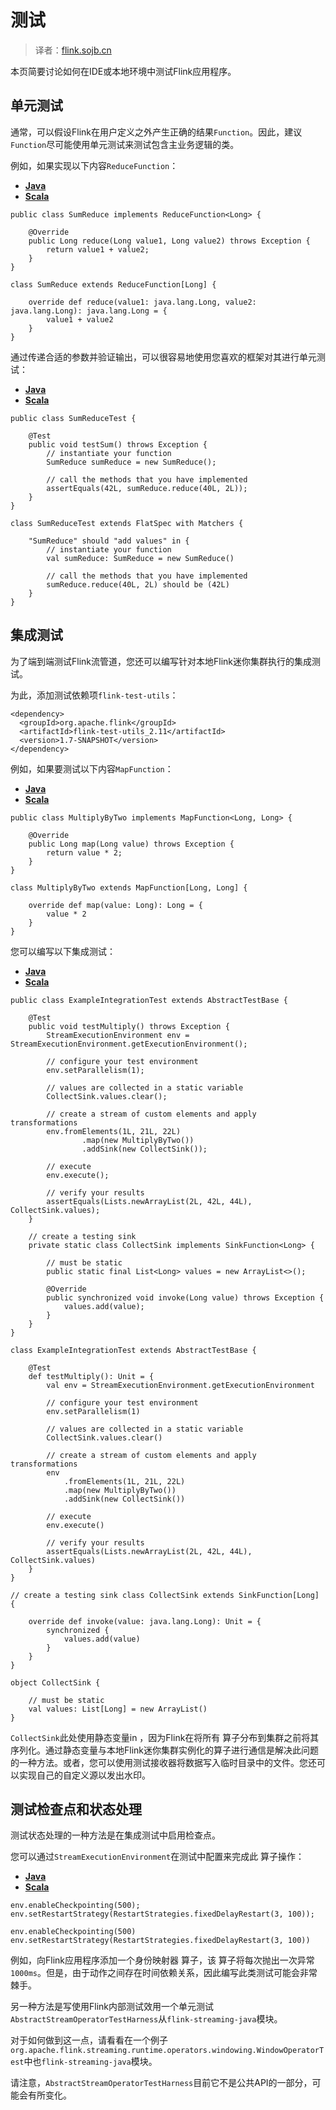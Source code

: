 

# 测试

> 译者：[flink.sojb.cn](https://flink.sojb.cn/)


本页简要讨论如何在IDE或本地环境中测试Flink应用程序。

## 单元测试

通常，可以假设Flink在用户定义之外产生正确的结果`Function`。因此，建议`Function`尽可能使用单元测试来测试包含主业务逻辑的类。

例如，如果实现以下内容`ReduceFunction`：

*   [**Java**](#tab_java_0)
*   [**Scala**](#tab_scala_0)



```
public class SumReduce implements ReduceFunction<Long> {

    @Override
    public Long reduce(Long value1, Long value2) throws Exception {
        return value1 + value2;
    }
}
```





```
class SumReduce extends ReduceFunction[Long] {

    override def reduce(value1: java.lang.Long, value2: java.lang.Long): java.lang.Long = {
        value1 + value2
    }
}
```



通过传递合适的参数并验证输出，可以很容易地使用您喜欢的框架对其进行单元测试：

*   [**Java**](#tab_java_1)
*   [**Scala**](#tab_scala_1)



```
public class SumReduceTest {

    @Test
    public void testSum() throws Exception {
        // instantiate your function
        SumReduce sumReduce = new SumReduce();

        // call the methods that you have implemented
        assertEquals(42L, sumReduce.reduce(40L, 2L));
    }
}
```





```
class SumReduceTest extends FlatSpec with Matchers {

    "SumReduce" should "add values" in {
        // instantiate your function
        val sumReduce: SumReduce = new SumReduce()

        // call the methods that you have implemented
        sumReduce.reduce(40L, 2L) should be (42L)
    }
}
```



## 集成测试

为了端到端测试Flink流管道，您还可以编写针对本地Flink迷你集群执行的集成测试。

为此，添加测试依赖项`flink-test-utils`：



```
<dependency>
  <groupId>org.apache.flink</groupId>
  <artifactId>flink-test-utils_2.11</artifactId>
  <version>1.7-SNAPSHOT</version>
</dependency>
```



例如，如果要测试以下内容`MapFunction`：

*   [**Java**](#tab_java_2)
*   [**Scala**](#tab_scala_2)



```
public class MultiplyByTwo implements MapFunction<Long, Long> {

    @Override
    public Long map(Long value) throws Exception {
        return value * 2;
    }
}
```





```
class MultiplyByTwo extends MapFunction[Long, Long] {

    override def map(value: Long): Long = {
        value * 2
    }
}
```



您可以编写以下集成测试：

*   [**Java**](#tab_java_3)
*   [**Scala**](#tab_scala_3)



```
public class ExampleIntegrationTest extends AbstractTestBase {

    @Test
    public void testMultiply() throws Exception {
        StreamExecutionEnvironment env = StreamExecutionEnvironment.getExecutionEnvironment();

        // configure your test environment
        env.setParallelism(1);

        // values are collected in a static variable
        CollectSink.values.clear();

        // create a stream of custom elements and apply transformations
        env.fromElements(1L, 21L, 22L)
                .map(new MultiplyByTwo())
                .addSink(new CollectSink());

        // execute
        env.execute();

        // verify your results
        assertEquals(Lists.newArrayList(2L, 42L, 44L), CollectSink.values);
    }

    // create a testing sink
    private static class CollectSink implements SinkFunction<Long> {

        // must be static
        public static final List<Long> values = new ArrayList<>();

        @Override
        public synchronized void invoke(Long value) throws Exception {
            values.add(value);
        }
    }
}
```





```
class ExampleIntegrationTest extends AbstractTestBase {

    @Test
    def testMultiply(): Unit = {
        val env = StreamExecutionEnvironment.getExecutionEnvironment

        // configure your test environment
        env.setParallelism(1)

        // values are collected in a static variable
        CollectSink.values.clear()

        // create a stream of custom elements and apply transformations
        env
            .fromElements(1L, 21L, 22L)
            .map(new MultiplyByTwo())
            .addSink(new CollectSink())

        // execute
        env.execute()

        // verify your results
        assertEquals(Lists.newArrayList(2L, 42L, 44L), CollectSink.values)
    }
}    

// create a testing sink class CollectSink extends SinkFunction[Long] {

    override def invoke(value: java.lang.Long): Unit = {
        synchronized {
            values.add(value)
        }
    }
}

object CollectSink {

    // must be static
    val values: List[Long] = new ArrayList()
}
```



`CollectSink`此处使用静态变量in ，因为Flink在将所有 算子分布到集群之前将其序列化。通过静态变量与本地Flink迷你集群实例化的算子进行通信是解决此问题的一种方法。或者，您可以使用测试接收器将数据写入临时目录中的文件。您还可以实现自己的自定义源以发出水印。

## 测试检查点和状态处理

测试状态处理的一种方法是在集成测试中启用检查点。

您可以通过`StreamExecutionEnvironment`在测试中配置来完成此 算子操作：

*   [**Java**](#tab_java_4)
*   [**Scala**](#tab_scala_4)



```
env.enableCheckpointing(500);
env.setRestartStrategy(RestartStrategies.fixedDelayRestart(3, 100));
```





```
env.enableCheckpointing(500)
env.setRestartStrategy(RestartStrategies.fixedDelayRestart(3, 100))
```



例如，向Flink应用程序添加一个身份映射器 算子，该 算子将每次抛出一次异常`1000ms`。但是，由于动作之间存在时间依赖关系，因此编写此类测试可能会非常棘手。

另一种方法是写使用Flink内部测试效用一个单元测试`AbstractStreamOperatorTestHarness`从`flink-streaming-java`模块。

对于如何做到这一点，请看看在一个例子`org.apache.flink.streaming.runtime.operators.windowing.WindowOperatorTest`中也`flink-streaming-java`模块。

请注意，`AbstractStreamOperatorTestHarness`目前它不是公共API的一部分，可能会有所变化。

